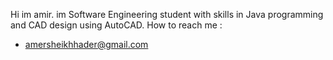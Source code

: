 Hi im amir.
im Software Engineering student
with skills in Java programming and CAD design using AutoCAD.
How to reach me :
- amersheikhhader@gmail.com
